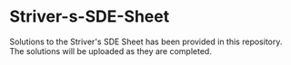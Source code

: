 # Striver-s-SDE-Sheet
Solutions to the Striver's SDE Sheet has been provided in this repository. The solutions will be uploaded as they are completed.
